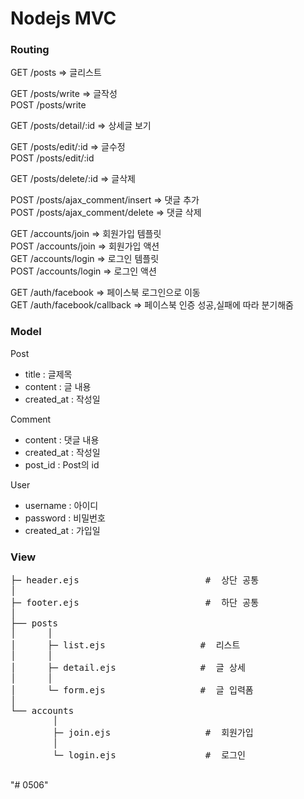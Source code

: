 # Nodejs MVC

### Routing

GET /posts => 글리스트<br />

GET /posts/write => 글작성<br />
POST /posts/write<br />

GET /posts/detail/:id => 상세글 보기<br />

GET /posts/edit/:id => 글수정<br />
POST /posts/edit/:id<br />

GET /posts/delete/:id => 글삭제<br />

POST /posts/ajax_comment/insert => 댓글 추가<br />
POST /posts/ajax_comment/delete => 댓글 삭제<br />

GET /accounts/join => 회원가입 템플릿<br />
POST /accounts/join => 회원가입 액션<br />
GET /accounts/login => 로그인 템플릿<br />
POST /accounts/login => 로그인 액션<br />

GET /auth/facebook => 페이스북 로그인으로 이동<br />
GET /auth/facebook/callback => 페이스북 인증 성공,실패에 따라 분기해줌<br />





### Model

Post
- title : 글제목
- content : 글 내용
- created_at : 작성일

Comment
- content : 댓글 내용
- created_at : 작성일
- post_id : Post의 id

User
- username : 아이디
- password : 비밀번호
- created_at : 가입일

### View

<pre>
├─ header.ejs                        #  상단 공통        
│
├─ footer.ejs                        #  하단 공통       
│    
├── posts                           
│      │
│      ├─ list.ejs                  #  리스트
│      │
│      ├─ detail.ejs                #  글 상세
│      │
│      └─ form.ejs                  #  글 입력폼
│
└── accounts
        │
        ├─ join.ejs                  #  회원가입
        │
        └─ login.ejs                 #  로그인

</pre>"# 0506" 
